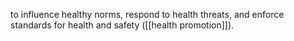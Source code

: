 to influence healthy norms, respond to health threats, and enforce standards for health and safety ([[health promotion]]).